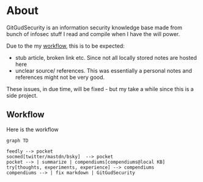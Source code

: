 # About
GitGudSecurity is an information security knowledge base made from bunch of infosec stuff I read and compile when I have the will power.

Due to the my [workflow](#workflow), this is to be expected:

- stub article, broken link etc. Since not all locally stored notes are hosted here
- unclear source/ references. This was essentially a personal notes and references might not be very good.

These issues, in due time, will be fixed - but my take a while since this is a side project.

## Workflow

Here is the workflow

```mermaid
graph TD

feedly --> pocket
socmed[twitter/mastdn/bsky]  --> pocket
pocket --> | summarize | compendiums[compendiums@local KB] 
try[thoughts, experiments, experience] --> compendiums 
compendiums --> | fix markdown | GitGudSecurity
```